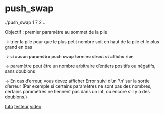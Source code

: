 # push_swap

./push_swap 1 7 2 ..

Objectif : premier paramètre au sommet de la pile

→ trier la pile pour que le plus petit nombre soit en haut de la pile et le plus grand en bas

→ si aucun paramètre push swap termine direct et affiche rien

→ paramètre peut être un nombre arbitraire d’entiers positifs ou négatifs, sans doublons

→ En cas d’erreur, vous devez afficher Error suivi d’un ’\n’ sur la sortie d’erreur (Par exemple si certains paramètres ne sont pas des nombres, certains paramètres
ne tiennent pas dans un int, ou encore s’il y a des doublons.)


[tuto](https://medium.com/@jamierobertdawson/push-swap-the-least-amount-of-moves-with-two-stacks-d1e76a71789a)
[testeur](https://github.com/BarbaraC12/PushSwap_tester)
[video](https://www.youtube.com/watch?v=7KW59UO55TQ)
